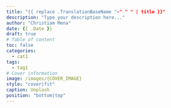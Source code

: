 ```yaml
---
title: "{{ replace .TranslationBaseName "-" " " | title }}"
description: "Type your description here..."
author: "Christiam Mena"
date: {{ .Date }}
draft: true
# Table of content
toc: false
categories:
  - cat1
tags:
  - tag1
# Cover information
image: /images/{COVER_IMAGE}
style: "cover|fit"
caption: Unplash
position: "bottom|top"
---
```

